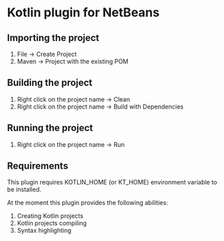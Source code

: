# Kotlin plugin for NetBeans

## Importing the project
1. File -> Create Project
2. Maven -> Project with the existing POM

## Building the project
1. Right click on the project name -> Clean
2. Right click on the project name -> Build with Dependencies

## Running the project
1. Right click on the project name -> Run

## Requirements
This plugin requires KOTLIN_HOME (or KT_HOME) environment variable to be installed.


At the moment this plugin provides the following abilities:
1. Creating Kotlin projects
2. Kotlin projects compiling
3. Syntax highlighting 